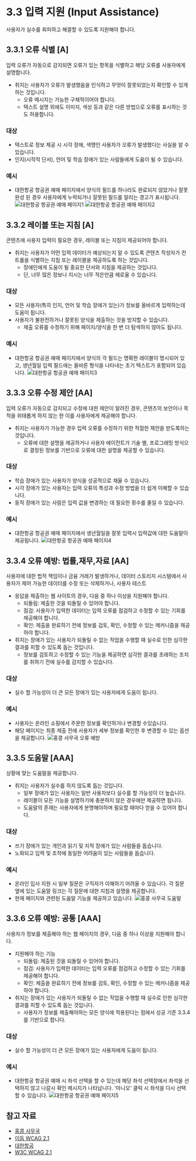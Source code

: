 # 3.3 입력 지원 (Input Assistance)
사용자가 실수를 회피하고 해결할 수 있도록 지원해야 합니다.

## 3.3.1 오류 식별 [A]
입력 오류가 자동으로 감지되면 오류가 있는 항목을 식별하고 해당 오류를 사용자에게 설명합니다.
- 취지는 사용자가 오류가 발생했음을 인식하고 무엇이 잘못되었는지 확인할 수 있게 하는 것입니다.
  - 오류 메시지는 가능한 구체적이어야 합니다.
  - 텍스트 설명 외에도 이미지, 색상 등과 같은 다른 방법으로 오류를 표시하는 것도 허용합니다.

### 대상
- 텍스트로 정보 제공 시 시각 장애, 색맹인 사용자가 오류가 발생했다는 사실을 알 수 있습니다.
- 인지(시작적 단서), 언어 및 학습 장애가 있는 사람들에게 도움이 될 수 있습니다.

### 예시
- 대한항공 항공권 예매 페이지에서 양식의 필드를 하나라도 완료되지 않았거나 잘못 완성 된 경우 사용자에게 누락되거나 잘못된 필드를 알리는 경고가 표시됩니다.
![대한항공 항공권 예매 페이지1](./img/error-identification.png)
![대한항공 항공권 예매 페이지2](./img/error-identification-2.png)

## 3.3.2 레이블 또는 지침 [A]
콘텐츠에 사용자 입력이 필요한 경우, 레이블 또는 지침이 제공되어야 합니다.
- 취지는 사용자가 어떤 입력 데이터가 예상되는지 알 수 있도록 콘텐츠 작성자가 컨트롤을 식별하는 지침 또는 레이블을 제공하도록 하는 것입니다.
  - 장애인에게 도움이 될 중요한 단서와 지침을 제공하는 것입니다.
  - 단, 너무 많은 정보나 지시는 너무 적은만큼 헤로울 수 있습니다.

### 대상
- 모든 사용자(특히 인지, 언어 및 학습 장애가 있는)가 정보를 올바르게 입력하는데 도움이 됩니다.
- 사용자가 불완전하거나 잘못된 양식을 제출하는 것을 방지할 수 있습니다.
  - 제출 오류를 수정하기 위해 페이지/양식을 한 번 더 탐색하지 않아도 됩니다.

### 예시
- 대한항공 항공권 예매 페이지에서 양식의 각 필드는 명확한 레이블이 명시되어 있고, 생년월일 입력 필드에는 올바른 형식을 나타내는 초기 텍스트가 포함되어 있습니다.
![대한항공 항공권 예매 페이지3](./img/labels-or-Instructions.png)

## 3.3.3 오류 수정 제안 [AA]
입력 오류가 자동으로 감지되고 수정에 대한 제안이 알려진 경우, 콘텐츠의 보안이나 목적을 위태롭게 하지 않는 한 이를 사용자에게 제공해야 합니다.
- 취지는 사용자가 가능한 경우 입력 오류를 수정하기 위한 적절한 제안을 받도록하는 것입니다.
  -  오류에 대한 설명을 제공하거나 사용자 에이전트가 기술 별, 프로그래밍 방식으로 결정된 정보를 기반으로 오류에 대한 설명을 제공할 수 있습니다.

### 대상
- 학습 장애가 있는 사용자가 양식을 성공적으로 채울 수 있습니다.
- 시각 장애가 있는 사용자는 입력 오류의 특성과 수정 방법을 더 쉽게 이해할 수 있습니다.
- 동작 장애가 있는 사람은 입력 값을 변경하는 데 필요한 횟수를 줄일 수 있습니다.

### 예시
- 대한항공 항공권 예매 페이지에서 생년월일을 잘못 입력시 입력값에 대한 도움말이 제공됩니다.
![대한항공 항공권 예매 페이지4](./img/error-suggestion.png)

## 3.3.4 오류 예방: 법률,재무,자료 [AA]
사용자에 대한 법적 책임이나 금융 거래가 발생하거나, 데이터 스토리지 시스템에서 사용자가 제어 가능한 데이터를 수정 또는 삭제하거나, 사용자 테스트 
- 응답을 제출하는 웹 사이트의 경우, 다음 중 하나 이상을 지원해야 합니다.
  - 되돌림: 제출한 것을 되돌릴 수 있어야 합니다.
  - 점검: 사용자가 입력한 데이터는 입력 오류를 점검하고 수정할 수 있는  기회를 제공해야 합니다.
  - 확인: 제출을 완료하기 전에 정보를 검토, 확인, 수정할 수 있는 메커니즘을   제공하야 합니다.
- 취지는 장애가 있는 사용자가 되돌릴 수 없는 작업을 수행할 때 실수로 인한 심각한 결과를 피할 수 있도록 돕는 것입니다.
  - 정보를 검토하고 수정할 수 있는 기능을 제공하면 심각한 결과를 초래하는 조치를 취하기 전에 실수를 감지할 수 있습니다.

### 대상
- 실수 할 가능성이 더 큰 모든 장애가 있는 사용자에게 도움이 됩니다.

### 예시
- 사용자는 온라인 쇼핑에서 주문한 정보를 확인하거나 변경할 수있습니다.
- 해당 페이지는 최종 제출 전에 사용자가 세부 정보를 확인한 후 변경할 수 있는 옵션을 제공합니다.
![홍콩 사무국 오류 예방](./img/error-prevention-legal.png)


## 3.3.5 도움말 [AAA]
상황에 맞는 도움말을 제공합니다.
- 취지는 사용자가 실수를 하지 않도록 돕는 것입니다.
  - 일부 장애가 있는 사용자는 일반 사용자보다 실수를 할 가능성이 더 높습니다.
  - 레이블이 모든 기능을 설명하기에 충분하지 않은 경우에만 제공하면 됩니다.
  - 도움말의 존재는 사용자에게 분명해야하며 필요할 때마다 얻을 수 있어야 합니다.

### 대상
- 쓰기 장애가 있는 개인과 읽기 및 지적 장애가 있는 사람들을 돕습니다.
- 노화되고 입력 및 조작에 동일한 어려움이 있는 사람들을 돕습니다.

### 예시
- 온라인 입사 지원 시 일부 질문은 구직자가 이해하기 어려울 수 있습니다. 각 질문 옆에 있는 도움말 링크는 각 질문에 대한 지침과 설명을 제공합니다.
- 현재 페이지와 관련된 도움말 기능을 제공하고 있습니다.
![홍콩 사무국 도움말](./img/help.png)

## 3.3.6 오류 예방: 공통 [AAA]
사용자가 정보를 제출해야 하는 웹 페이지의 경우, 다음 중 하나 이상을 지원해야 합니다.
- 지원해야 하는 기능
  - 되돌림: 제출된 것을 되돌릴 수 있어야 합니다.
  - 점검: 사용자가 입력한 데이터는 입력 오류를 점검하고 수정할 수 있는  기회를 제공해야 합니다.
  - 확인: 제출을 완료하기 전에 정보를 검토, 확인, 수정할 수 있는 메커니즘을   제공하야 합니다.
- 취지는 장애가 있는 사용자가 되돌릴 수 없는 작업을 수행할 때 실수로 인한 심각한 결과를 피할 수 있도록 돕는 것입니다.
  - 사용자가 정보를 제출해야하는 모든 양식에 적용된다는 점에서 성공 기준 3.3.4 를 기반으로 합니다.

### 대상
- 실수 할 가능성이 더 큰 모든 장애가 있는 사용자에게 도움이 됩니다.

### 예시
- 대한항공 항공권 예매 시 좌석 선택을 할 수 있는데 해당 좌석 선택창에서 좌석을 선택하지 않고 나갈시 확인 메시지가 나타납니다. '아니오' 클릭 시 좌석을 다시 선택할 수 있습니다.
![대한항공 항공권 예매 페이지5](./img/error-prevention.png)

## 참고 자료
- [홍콩 사무국](https://www.ogcio.gov.hk/)
- [이듬 WCAG 2.1](https://a11y.gitbook.io/)
- [대한항공](https://www.koreanair.com/kr/ko)
- [W3C WCAG 2.1](https://www.w3.org/TR/WCAG21/#status-messages)
